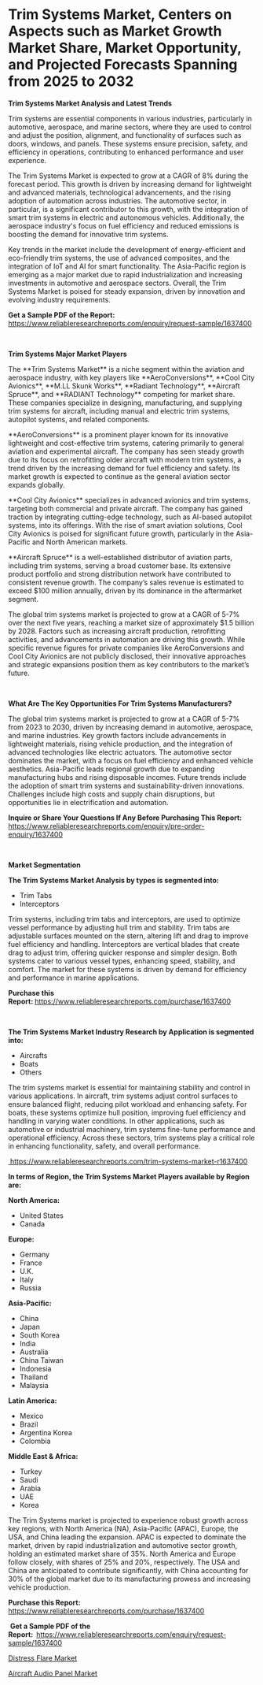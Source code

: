 <p><h1>Trim Systems Market, Centers on Aspects such as Market Growth Market Share, Market Opportunity, and Projected Forecasts Spanning from 2025 to 2032</h1></p><p><strong>Trim Systems Market Analysis and Latest Trends</strong></p>
<p><p>Trim systems are essential components in various industries, particularly in automotive, aerospace, and marine sectors, where they are used to control and adjust the position, alignment, and functionality of surfaces such as doors, windows, and panels. These systems ensure precision, safety, and efficiency in operations, contributing to enhanced performance and user experience.</p><p>The Trim Systems Market is expected to grow at a CAGR of 8% during the forecast period. This growth is driven by increasing demand for lightweight and advanced materials, technological advancements, and the rising adoption of automation across industries. The automotive sector, in particular, is a significant contributor to this growth, with the integration of smart trim systems in electric and autonomous vehicles. Additionally, the aerospace industry's focus on fuel efficiency and reduced emissions is boosting the demand for innovative trim systems.</p><p>Key trends in the market include the development of energy-efficient and eco-friendly trim systems, the use of advanced composites, and the integration of IoT and AI for smart functionality. The Asia-Pacific region is emerging as a major market due to rapid industrialization and increasing investments in automotive and aerospace sectors. Overall, the Trim Systems Market is poised for steady expansion, driven by innovation and evolving industry requirements.</p></p>
<p><strong>Get a Sample PDF of the Report:&nbsp;</strong> <a href="https://www.reliableresearchreports.com/enquiry/request-sample/1637400?utm_campaign=32&utm_medium=2&utm_source=Github&utm_content=ia&utm_term=21012025&utm_id=trim-systems">https://www.reliableresearchreports.com/enquiry/request-sample/1637400</a></p>
<p>&nbsp;</p>
<p><strong>Trim Systems Major Market Players</strong></p>
<p><p>The **Trim Systems Market** is a niche segment within the aviation and aerospace industry, with key players like **AeroConversions**, **Cool City Avionics**, **M.LL Skunk Works**, **Radiant Technology**, **Aircraft Spruce**, and **RADIANT Technology** competing for market share. These companies specialize in designing, manufacturing, and supplying trim systems for aircraft, including manual and electric trim systems, autopilot systems, and related components.</p><p>**AeroConversions** is a prominent player known for its innovative lightweight and cost-effective trim systems, catering primarily to general aviation and experimental aircraft. The company has seen steady growth due to its focus on retrofitting older aircraft with modern trim systems, a trend driven by the increasing demand for fuel efficiency and safety. Its market growth is expected to continue as the general aviation sector expands globally.</p><p>**Cool City Avionics** specializes in advanced avionics and trim systems, targeting both commercial and private aircraft. The company has gained traction by integrating cutting-edge technology, such as AI-based autopilot systems, into its offerings. With the rise of smart aviation solutions, Cool City Avionics is poised for significant future growth, particularly in the Asia-Pacific and North American markets.</p><p>**Aircraft Spruce** is a well-established distributor of aviation parts, including trim systems, serving a broad customer base. Its extensive product portfolio and strong distribution network have contributed to consistent revenue growth. The company’s sales revenue is estimated to exceed $100 million annually, driven by its dominance in the aftermarket segment.</p><p>The global trim systems market is projected to grow at a CAGR of 5-7% over the next five years, reaching a market size of approximately $1.5 billion by 2028. Factors such as increasing aircraft production, retrofitting activities, and advancements in automation are driving this growth. While specific revenue figures for private companies like AeroConversions and Cool City Avionics are not publicly disclosed, their innovative approaches and strategic expansions position them as key contributors to the market’s future.</p></p>
<p>&nbsp;</p>
<p><strong>What Are The Key Opportunities For Trim Systems Manufacturers?</strong></p>
<p><p>The global trim systems market is projected to grow at a CAGR of 5-7% from 2023 to 2030, driven by increasing demand in automotive, aerospace, and marine industries. Key growth factors include advancements in lightweight materials, rising vehicle production, and the integration of advanced technologies like electric actuators. The automotive sector dominates the market, with a focus on fuel efficiency and enhanced vehicle aesthetics. Asia-Pacific leads regional growth due to expanding manufacturing hubs and rising disposable incomes. Future trends include the adoption of smart trim systems and sustainability-driven innovations. Challenges include high costs and supply chain disruptions, but opportunities lie in electrification and automation.</p></p>
<p><strong>Inquire or Share Your Questions If Any Before Purchasing This Report:</strong> <a href="https://www.reliableresearchreports.com/enquiry/pre-order-enquiry/1637400?utm_campaign=32&utm_medium=2&utm_source=Github&utm_content=ia&utm_term=21012025&utm_id=trim-systems">https://www.reliableresearchreports.com/enquiry/pre-order-enquiry/1637400</a></p>
<p>&nbsp;</p>
<p><strong>Market Segmentation</strong></p>
<p><strong>The Trim Systems Market Analysis by types is segmented into:</strong></p>
<p><ul><li>Trim Tabs</li><li>Interceptors</li></ul></p>
<p><p>Trim systems, including trim tabs and interceptors, are used to optimize vessel performance by adjusting hull trim and stability. Trim tabs are adjustable surfaces mounted on the stern, altering lift and drag to improve fuel efficiency and handling. Interceptors are vertical blades that create drag to adjust trim, offering quicker response and simpler design. Both systems cater to various vessel types, enhancing speed, stability, and comfort. The market for these systems is driven by demand for efficiency and performance in marine applications.</p></p>
<p><strong>Purchase this Report:&nbsp;</strong><a href="https://www.reliableresearchreports.com/purchase/1637400?utm_campaign=32&utm_medium=2&utm_source=Github&utm_content=ia&utm_term=21012025&utm_id=trim-systems">https://www.reliableresearchreports.com/purchase/1637400</a></p>
<p>&nbsp;</p>
<p><strong>The Trim Systems Market Industry Research by Application is segmented into:</strong></p>
<p><ul><li>Aircrafts</li><li>Boats</li><li>Others</li></ul></p>
<p><p>The trim systems market is essential for maintaining stability and control in various applications. In aircraft, trim systems adjust control surfaces to ensure balanced flight, reducing pilot workload and enhancing safety. For boats, these systems optimize hull position, improving fuel efficiency and handling in varying water conditions. In other applications, such as automotive or industrial machinery, trim systems fine-tune performance and operational efficiency. Across these sectors, trim systems play a critical role in enhancing functionality, safety, and overall performance.</p></p>
<p><a href="https://www.reliableresearchreports.com/trim-systems-market-r1637400?utm_campaign=32&utm_medium=2&utm_source=Github&utm_content=ia&utm_term=21012025&utm_id=trim-systems">&nbsp;https://www.reliableresearchreports.com/trim-systems-market-r1637400</a></p>
<p><strong>In terms of Region, the Trim Systems Market Players available by Region are:</strong></p>
<p>
    <p> <strong> North America: </strong>
        <ul>
            <li>United States</li>
            <li>Canada</li>
        </ul>
        </p> 
    <p> <strong> Europe: </strong>
        <ul>
            <li>Germany</li>
            <li>France</li>
            <li>U.K.</li>
            <li>Italy</li>
            <li>Russia</li>
        </ul>
        </p> 
    <p> <strong> Asia-Pacific: </strong>
        <ul>
            <li>China</li>
            <li>Japan</li>
            <li>South Korea</li>
            <li>India</li>
            <li>Australia</li>
            <li>China Taiwan</li>
            <li>Indonesia</li>
            <li>Thailand</li>
            <li>Malaysia</li>
        </ul>
        </p> 
    <p> <strong> Latin America: </strong>
        <ul>
            <li>Mexico</li>
            <li>Brazil</li>
            <li>Argentina Korea</li>
            <li>Colombia</li>
        </ul>
        </p> 
    <p> <strong> Middle East & Africa: </strong>
        <ul>
            <li>Turkey</li>
            <li>Saudi</li>
            <li>Arabia</li>
            <li>UAE</li>
            <li>Korea</li>
        </ul>
    </p>
    </p>
<p><p>The Trim Systems market is projected to experience robust growth across key regions, with North America (NA), Asia-Pacific (APAC), Europe, the USA, and China leading the expansion. APAC is expected to dominate the market, driven by rapid industrialization and automotive sector growth, holding an estimated market share of 35%. North America and Europe follow closely, with shares of 25% and 20%, respectively. The USA and China are anticipated to contribute significantly, with China accounting for 30% of the global market due to its manufacturing prowess and increasing vehicle production.</p></p>
<p><strong>Purchase this Report: </strong><a href="https://www.reliableresearchreports.com/purchase/1637400?utm_campaign=32&utm_medium=2&utm_source=Github&utm_content=ia&utm_term=21012025&utm_id=trim-systems">https://www.reliableresearchreports.com/purchase/1637400</a></p>
<p>&nbsp;<strong>Get a Sample PDF of the Report:&nbsp;&nbsp;</strong><a href="https://www.reliableresearchreports.com/enquiry/request-sample/1637400?utm_campaign=32&utm_medium=2&utm_source=Github&utm_content=ia&utm_term=21012025&utm_id=trim-systems">https://www.reliableresearchreports.com/enquiry/request-sample/1637400</a></p>
<p><strong></strong></p>
<p><p><a href="https://github.com/sungbruington660/Market-Research-Report-List-1/blob/main/distress-flare-market.md?utm_campaign=32&utm_medium=2&utm_source=Github&utm_content=ia&utm_term=21012025&utm_id=trim-systems">Distress Flare Market</a></p><p><a href="https://github.com/irfadac/Market-Research-Report-List-5/blob/main/aircraft-audio-panel-market.md?utm_campaign=32&utm_medium=2&utm_source=Github&utm_content=ia&utm_term=21012025&utm_id=trim-systems">Aircraft Audio Panel Market</a></p></p>